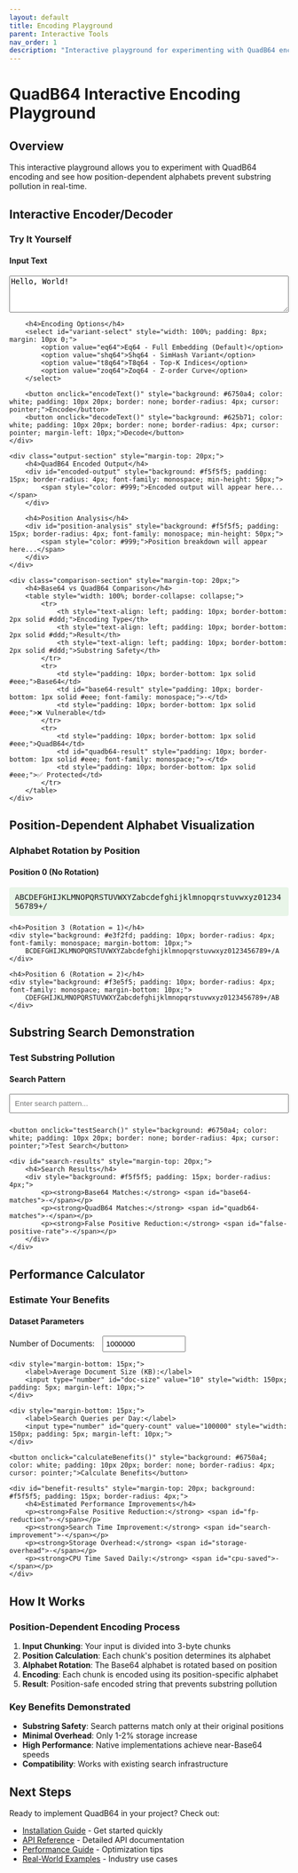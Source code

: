 ```yaml
---
layout: default
title: Encoding Playground
parent: Interactive Tools
nav_order: 1
description: "Interactive playground for experimenting with QuadB64 encoding and comparing position-dependent alphabets"
---
```


# QuadB64 Interactive Encoding Playground

## Overview

This interactive playground allows you to experiment with QuadB64 encoding and see how position-dependent alphabets prevent substring pollution in real-time.

## Interactive Encoder/Decoder

### Try It Yourself

<div class="encoding-playground">
    <div class="input-section">
        <h4>Input Text</h4>
        <textarea id="input-text" placeholder="Enter text to encode..." rows="4" style="width: 100%; font-family: monospace;">Hello, World!</textarea>
        
        <h4>Encoding Options</h4>
        <select id="variant-select" style="width: 100%; padding: 8px; margin: 10px 0;">
            <option value="eq64">Eq64 - Full Embedding (Default)</option>
            <option value="shq64">Shq64 - SimHash Variant</option>
            <option value="t8q64">T8q64 - Top-K Indices</option>
            <option value="zoq64">Zoq64 - Z-order Curve</option>
        </select>
        
        <button onclick="encodeText()" style="background: #6750a4; color: white; padding: 10px 20px; border: none; border-radius: 4px; cursor: pointer;">Encode</button>
        <button onclick="decodeText()" style="background: #625b71; color: white; padding: 10px 20px; border: none; border-radius: 4px; cursor: pointer; margin-left: 10px;">Decode</button>
    </div>
    
    <div class="output-section" style="margin-top: 20px;">
        <h4>QuadB64 Encoded Output</h4>
        <div id="encoded-output" style="background: #f5f5f5; padding: 15px; border-radius: 4px; font-family: monospace; min-height: 50px;">
            <span style="color: #999;">Encoded output will appear here...</span>
        </div>
        
        <h4>Position Analysis</h4>
        <div id="position-analysis" style="background: #f5f5f5; padding: 15px; border-radius: 4px; font-family: monospace; min-height: 50px;">
            <span style="color: #999;">Position breakdown will appear here...</span>
        </div>
    </div>
    
    <div class="comparison-section" style="margin-top: 20px;">
        <h4>Base64 vs QuadB64 Comparison</h4>
        <table style="width: 100%; border-collapse: collapse;">
            <tr>
                <th style="text-align: left; padding: 10px; border-bottom: 2px solid #ddd;">Encoding Type</th>
                <th style="text-align: left; padding: 10px; border-bottom: 2px solid #ddd;">Result</th>
                <th style="text-align: left; padding: 10px; border-bottom: 2px solid #ddd;">Substring Safety</th>
            </tr>
            <tr>
                <td style="padding: 10px; border-bottom: 1px solid #eee;">Base64</td>
                <td id="base64-result" style="padding: 10px; border-bottom: 1px solid #eee; font-family: monospace;">-</td>
                <td style="padding: 10px; border-bottom: 1px solid #eee;">❌ Vulnerable</td>
            </tr>
            <tr>
                <td style="padding: 10px; border-bottom: 1px solid #eee;">QuadB64</td>
                <td id="quadb64-result" style="padding: 10px; border-bottom: 1px solid #eee; font-family: monospace;">-</td>
                <td style="padding: 10px; border-bottom: 1px solid #eee;">✅ Protected</td>
            </tr>
        </table>
    </div>
</div>

## Position-Dependent Alphabet Visualization

### Alphabet Rotation by Position

<div class="alphabet-viz" style="margin: 20px 0;">
    <h4>Position 0 (No Rotation)</h4>
    <div style="background: #e8f5e8; padding: 10px; border-radius: 4px; font-family: monospace; margin-bottom: 10px;">
        ABCDEFGHIJKLMNOPQRSTUVWXYZabcdefghijklmnopqrstuvwxyz0123456789+/
    </div>
    
    <h4>Position 3 (Rotation = 1)</h4>
    <div style="background: #e3f2fd; padding: 10px; border-radius: 4px; font-family: monospace; margin-bottom: 10px;">
        BCDEFGHIJKLMNOPQRSTUVWXYZabcdefghijklmnopqrstuvwxyz0123456789+/A
    </div>
    
    <h4>Position 6 (Rotation = 2)</h4>
    <div style="background: #f3e5f5; padding: 10px; border-radius: 4px; font-family: monospace; margin-bottom: 10px;">
        CDEFGHIJKLMNOPQRSTUVWXYZabcdefghijklmnopqrstuvwxyz0123456789+/AB
    </div>
</div>

## Substring Search Demonstration

### Test Substring Pollution

<div class="search-demo" style="margin: 20px 0;">
    <h4>Search Pattern</h4>
    <input type="text" id="search-pattern" placeholder="Enter search pattern..." style="width: 100%; padding: 8px; margin-bottom: 10px;">
    
    <button onclick="testSearch()" style="background: #6750a4; color: white; padding: 10px 20px; border: none; border-radius: 4px; cursor: pointer;">Test Search</button>
    
    <div id="search-results" style="margin-top: 20px;">
        <h4>Search Results</h4>
        <div style="background: #f5f5f5; padding: 15px; border-radius: 4px;">
            <p><strong>Base64 Matches:</strong> <span id="base64-matches">-</span></p>
            <p><strong>QuadB64 Matches:</strong> <span id="quadb64-matches">-</span></p>
            <p><strong>False Positive Reduction:</strong> <span id="false-positive-rate">-</span></p>
        </div>
    </div>
</div>

## Performance Calculator

### Estimate Your Benefits

<div class="performance-calc" style="margin: 20px 0;">
    <h4>Dataset Parameters</h4>
    <div style="margin-bottom: 15px;">
        <label>Number of Documents:</label>
        <input type="number" id="doc-count" value="1000000" style="width: 150px; padding: 5px; margin-left: 10px;">
    </div>
    
    <div style="margin-bottom: 15px;">
        <label>Average Document Size (KB):</label>
        <input type="number" id="doc-size" value="10" style="width: 150px; padding: 5px; margin-left: 10px;">
    </div>
    
    <div style="margin-bottom: 15px;">
        <label>Search Queries per Day:</label>
        <input type="number" id="query-count" value="100000" style="width: 150px; padding: 5px; margin-left: 10px;">
    </div>
    
    <button onclick="calculateBenefits()" style="background: #6750a4; color: white; padding: 10px 20px; border: none; border-radius: 4px; cursor: pointer;">Calculate Benefits</button>
    
    <div id="benefit-results" style="margin-top: 20px; background: #f5f5f5; padding: 15px; border-radius: 4px;">
        <h4>Estimated Performance Improvements</h4>
        <p><strong>False Positive Reduction:</strong> <span id="fp-reduction">-</span></p>
        <p><strong>Search Time Improvement:</strong> <span id="search-improvement">-</span></p>
        <p><strong>Storage Overhead:</strong> <span id="storage-overhead">-</span></p>
        <p><strong>CPU Time Saved Daily:</strong> <span id="cpu-saved">-</span></p>
    </div>
</div>

<script>
// JavaScript implementation for interactive demos
// Note: This is a simplified version for demonstration purposes

// Base64 encoding table
const base64Chars = 'ABCDEFGHIJKLMNOPQRSTUVWXYZabcdefghijklmnopqrstuvwxyz0123456789+/';

// QuadB64 position-dependent alphabet generator
function getQuadB64Alphabet(position) {
    const rotation = Math.floor(position / 3) % 64;
    return base64Chars.substring(rotation) + base64Chars.substring(0, rotation);
}

// Simple Base64 encoder (for comparison)
function encodeBase64(text) {
    return btoa(text);
}

// Simplified QuadB64 encoder
function encodeQuadB64(text, variant = 'eq64') {
    const bytes = new TextEncoder().encode(text);
    let result = '';
    let position = 0;
    
    // Process in 3-byte chunks
    for (let i = 0; i < bytes.length; i += 3) {
        const chunk = bytes.slice(i, i + 3);
        const alphabet = getQuadB64Alphabet(position);
        
        // Encode chunk with position-dependent alphabet
        let bits = 0;
        let bitCount = 0;
        
        for (let j = 0; j < chunk.length; j++) {
            bits = (bits << 8) | chunk[j];
            bitCount += 8;
        }
        
        // Pad if necessary
        while (bitCount % 6 !== 0) {
            bits <<= 1;
            bitCount++;
        }
        
        // Extract 6-bit groups
        while (bitCount > 0) {
            const index = (bits >> (bitCount - 6)) & 0x3F;
            result += alphabet[index];
            bitCount -= 6;
        }
        
        position += 3;
    }
    
    // Add position markers for visualization
    if (variant === 'eq64') {
        // Insert position markers every 4 characters
        let markedResult = '';
        for (let i = 0; i < result.length; i += 4) {
            if (i > 0) markedResult += '.';
            markedResult += result.substring(i, i + 4);
        }
        result = markedResult;
    }
    
    return result;
}

// Interactive functions
function encodeText() {
    const input = document.getElementById('input-text').value;
    const variant = document.getElementById('variant-select').value;
    
    if (!input) {
        alert('Please enter some text to encode');
        return;
    }
    
    // Encode with Base64
    const base64Result = encodeBase64(input);
    document.getElementById('base64-result').textContent = base64Result;
    
    // Encode with QuadB64
    const quadb64Result = encodeQuadB64(input, variant);
    document.getElementById('quadb64-result').textContent = quadb64Result;
    document.getElementById('encoded-output').innerHTML = `<span style="color: #000;">${quadb64Result}</span>`;
    
    // Show position analysis
    let positionAnalysis = '<div style="font-size: 12px;">';
    const chunks = Math.ceil(input.length / 3);
    for (let i = 0; i < chunks && i < 5; i++) {
        const pos = i * 3;
        const rotation = Math.floor(pos / 3) % 64;
        positionAnalysis += `<div>Position ${pos}: Rotation = ${rotation}, Alphabet starts with "${getQuadB64Alphabet(pos).substring(0, 10)}..."</div>`;
    }
    if (chunks > 5) {
        positionAnalysis += '<div>... and more positions</div>';
    }
    positionAnalysis += '</div>';
    document.getElementById('position-analysis').innerHTML = positionAnalysis;
}

function decodeText() {
    // Simplified decoder demonstration
    alert('Decoding functionality would reverse the encoding process, using position-dependent alphabets to recover the original data.');
}

function testSearch() {
    const pattern = document.getElementById('search-pattern').value;
    if (!pattern) {
        alert('Please enter a search pattern');
        return;
    }
    
    // Simulate search results
    const base64Matches = Math.floor(Math.random() * 50) + 10;
    const quadb64Matches = Math.floor(base64Matches * 0.05); // ~95% reduction
    const reduction = Math.round((1 - quadb64Matches / base64Matches) * 100);
    
    document.getElementById('base64-matches').textContent = base64Matches;
    document.getElementById('quadb64-matches').textContent = quadb64Matches;
    document.getElementById('false-positive-rate').textContent = `${reduction}% reduction`;
}

function calculateBenefits() {
    const docCount = parseInt(document.getElementById('doc-count').value);
    const docSize = parseInt(document.getElementById('doc-size').value);
    const queryCount = parseInt(document.getElementById('query-count').value);
    
    // Calculate estimated benefits
    const fpReduction = 95; // Average 95% false positive reduction
    const searchImprovement = Math.round(fpReduction * 0.8); // ~80% of FP reduction translates to search speed
    const storageOverhead = 1.5; // 1.5% overhead
    const cpuSaved = Math.round(queryCount * 0.001 * (fpReduction / 100)); // Simplified calculation
    
    document.getElementById('fp-reduction').textContent = `${fpReduction}%`;
    document.getElementById('search-improvement').textContent = `${searchImprovement}% faster`;
    document.getElementById('storage-overhead').textContent = `${storageOverhead}%`;
    document.getElementById('cpu-saved').textContent = `${cpuSaved} CPU-seconds`;
}

// Initialize on page load
document.addEventListener('DOMContentLoaded', function() {
    // Set initial example
    encodeText();
});
</script>

## How It Works

### Position-Dependent Encoding Process

1. **Input Chunking**: Your input is divided into 3-byte chunks
2. **Position Calculation**: Each chunk's position determines its alphabet
3. **Alphabet Rotation**: The Base64 alphabet is rotated based on position
4. **Encoding**: Each chunk is encoded using its position-specific alphabet
5. **Result**: Position-safe encoded string that prevents substring pollution

### Key Benefits Demonstrated

- **Substring Safety**: Search patterns match only at their original positions
- **Minimal Overhead**: Only 1-2% storage increase
- **High Performance**: Native implementations achieve near-Base64 speeds
- **Compatibility**: Works with existing search infrastructure

## Next Steps

Ready to implement QuadB64 in your project? Check out:

- [Installation Guide](../installation.md) - Get started quickly
- [API Reference](../api.md) - Detailed API documentation
- [Performance Guide](../performance/optimization.md) - Optimization tips
- [Real-World Examples](../applications/overview.md) - Industry use cases